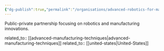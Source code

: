 ```yaml
---
{"dg-publish":true,"permalink":"/organisations/advanced-robotics-for-manufacturing-arm-institute/","title":"Advanced Robotics for Manufacturing (ARM) Institute"}
---
```



Public-private partnership focusing on robotics and manufacturing innovations.

related_to:: [[advanced-manufacturing-techniques\|advanced-manufacturing-techniques]]
related_to:: [[united-states\|United-States]]
